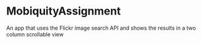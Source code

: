 # MobiquityAssignment
An app that uses the Flickr image search API and shows the results in a two column scrollable view

